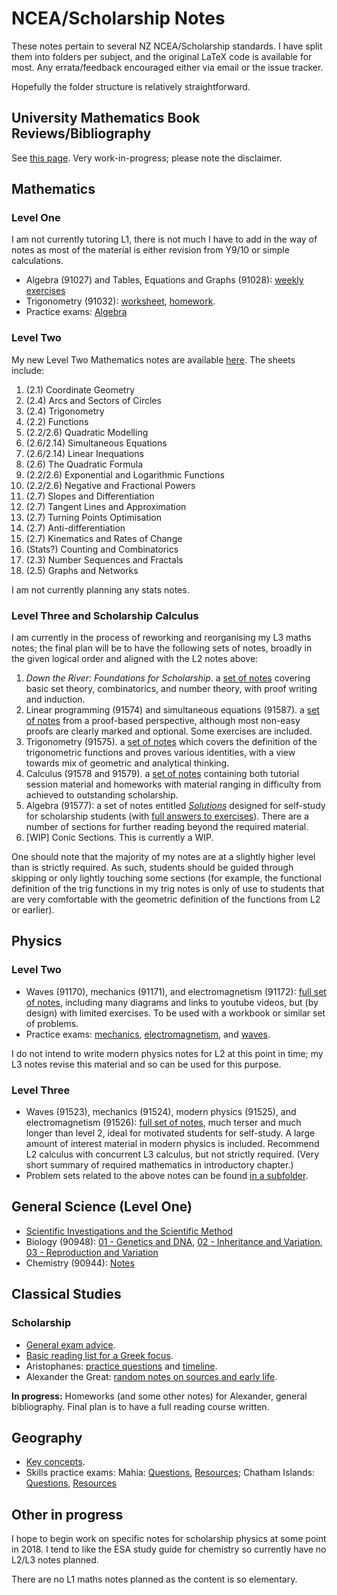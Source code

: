 # NCEA/Scholarship Notes
These notes pertain to several NZ NCEA/Scholarship standards. I have split them into folders per subject, and the original
LaTeX code is available for most. Any errata/feedback encouraged either via email or the issue tracker.

Hopefully the folder structure is relatively straightforward.

## University Mathematics Book Reviews/Bibliography
See [this page](unibooks.md). Very work-in-progress; please note the disclaimer.

## Mathematics
### Level One
I am not currently tutoring L1, there is not much I have to add in the way of notes as most of the material
is either revision from Y9/10 or simple calculations.
 * Algebra (91027) and Tables, Equations and Graphs (91028): [weekly exercises](L1%20Maths/Algebra/algebra.pdf)
 * Trigonometry (91032): [worksheet](L1%20Maths/Trigonometry/level_1_trig.pdf), [homework](L1%20Maths/Trigonometry/level_1_trig1_hw.pdf).
 * Practice exams: [Algebra](L1%20Maths/Algebra/algebra_paper1.pdf)

### Level Two
My new Level Two Mathematics notes are available [here](L2%20Maths/bookform.pdf). The sheets include:
 1. (2.1) 		Coordinate Geometry
 2. (2.4)		Arcs and Sectors of Circles
 3. (2.4) 		Trigonometry
 4. (2.2) 		Functions
 5. (2.2/2.6) 	Quadratic Modelling
 6. (2.6/2.14) 	Simultaneous Equations
 7. (2.6/2.14) 	Linear Inequations
 8. (2.6) 		The Quadratic Formula
 9. (2.2/2.6)	Exponential and Logarithmic Functions
 10. (2.2/2.6) 	Negative and Fractional Powers
 11. (2.7) 		Slopes and Differentiation
 12. (2.7) 		Tangent Lines and Approximation
 13. (2.7) 		Turning Points Optimisation
 14. (2.7) 		Anti-differentiation
 15. (2.7) 		Kinematics and Rates of Change
 16. (Stats?)	Counting and Combinatorics
 17. (2.3) 		Number Sequences and Fractals
 18. (2.5) 		Graphs and Networks

I am not currently planning any stats notes.

### Level Three and Scholarship Calculus
I am currently in the process of reworking and reorganising my L3 maths notes; the final plan will be to have the following
sets of notes, broadly in the given logical order and aligned with the L2 notes above:
1. _Down the River: Foundations for Scholarship_. a [set of notes](L3%20Maths/Foundations/foundations.pdf) covering basic set theory, combinatorics,
   and number theory, with proof writing and induction.
2. Linear programming (91574) and simultaneous equations (91587). a [set of notes](L3%20Maths/Linear/linear.pdf) from a proof-based
   perspective, although most non-easy proofs are clearly marked and optional. Some exercises are included.
3. Trigonometry (91575). a [set of notes](L3%20Maths/Trigonometry/trigonometry.pdf) which covers the definition of the trigonometric functions
   and proves various identities, with a view towards mix of geometric and analytical thinking.
4. Calculus (91578 and 91579). a [set of notes](L3%20Maths/Calculus/bookform.pdf) containing both tutorial session material and homeworks
   with material ranging in difficulty from achieved to outstanding scholarship.
5. Algebra (91577): a set of notes entitled [_Solutions_](L3%20Maths/Algebra/solutions.pdf) designed for self-study for scholarship students
   (with [full answers to exercises](L3%20Maths/Algebra/solutions2.pdf)). There are a number of sections for further reading beyond the required
   material.
6. [WIP] Conic Sections. This is currently a WIP.

One should note that the majority of my notes are at a slightly higher level than is strictly required. As such, students should be
guided through skipping or only lightly touching some sections (for example, the functional definition of the trig functions in my
trig notes is only of use to students that are very comfortable with the geometric definition of the functions from L2 or earlier).

## Physics
### Level Two
 * Waves (91170), mechanics (91171), and electromagnetism (91172): [full set of notes](L2%20Physics/externals.pdf), including many diagrams and links to youtube videos,
   but (by design) with limited exercises. To be used with a workbook or similar set of problems.
 * Practice exams: [mechanics](L2%20Physics/Exams/mech.pdf), [electromagnetism](L2%20Physics/Exams/edyn.pdf), and [waves](L2%20Physics/Exams/waves.pdf).

I do not intend to write modern physics notes for L2 at this point in time; my L3 notes revise this material and so can be used for this purpose.

### Level Three
 * Waves (91523), mechanics (91524), modern physics (91525), and electromagnetism (91526): [full set of notes](L3%20Physics/externals.pdf), much terser and much
   longer than level 2, ideal for motivated students for self-study. A large amount of interest material in modern physics is included. Recommend L2 calculus
   with concurrent L3 calculus, but not strictly required. (Very short summary of required mathematics in introductory chapter.)
 * Problem sets related to the above notes can be found [in a subfolder](L3%20Physics/sheets).

## General Science (Level One)
 * [Scientific Investigations and the Scientific Method](L1%20Science/Scientific%20Investigations.odt)
 * Biology (90948): [01 - Genetics and DNA](L1%20Science/Biology/level_1_bio_genes.pdf), [02 - Inheritance and Variation](L1%20Science/Biology/level_1_bio_inheritance.pdf), [03 - Reproduction and Variation](L1%20Science/Biology/level_1_bio_reprod.pdf)
 * Chemistry (90944): [Notes](L1%20Science/Chemistry/notes.pdf)

## Classical Studies
### Scholarship
 * [General exam advice](Scholarship%20Classics/examadvice.pdf).
 * [Basic reading list for a Greek focus](Scholarship%20Classics/reading%20lists.odt).
 * Aristophanes: [practice questions](Scholarship%20Classics/Aristophanes/aristophanes%20questions.odt) and [timeline](Scholarship%20Classics/Aristophanes/aristophanes%20timeline.odt).
 * Alexander the Great: [random notes on sources and early life](Scholarship%20Classics/Alexander%20the%20Great/sources%20and%20early%20life.odt).

**In progress:** Homeworks (and some other notes) for Alexander, general bibliography. Final plan is to have a full reading course written.

## Geography
 * [Key concepts](Geography/Key%20Concepts.odt).
 * Skills practice exams: Mahia: [Questions](Geography/L3-Skills-Mahia-qns.pdf), [Resources](Geography/L3-Skills-Mahia-res.pdf); Chatham Islands: [Questions](Geography/L3-Skills-Chathams-qns.pdf), [Resources](Geography/L3-Skills-Chathams-res.pdf)

## Other in progress
I hope to begin work on specific notes for scholarship physics at some point in 2018. I tend to like the ESA study guide for chemistry so currently
have no L2/L3 notes planned.

There are no L1 maths notes planned as the content is so elementary.
